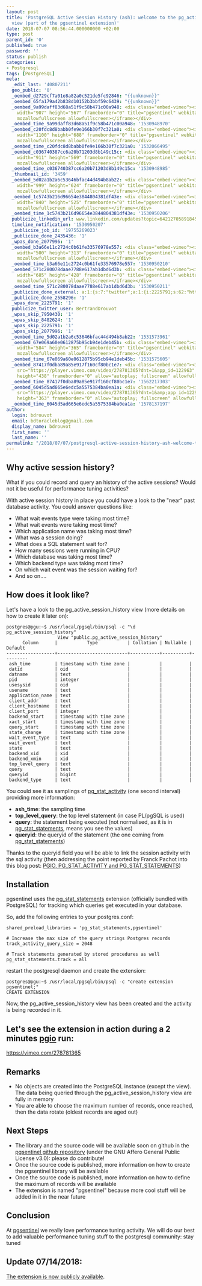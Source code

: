 ```yaml
---
layout: post
title: 'PostgreSQL Active Session History (ash): welcome to the pg_active_session_history
  view (part of the pgsentinel extension)'
date: 2018-07-07 08:56:44.000000000 +02:00
type: post
parent_id: '0'
published: true
password: ''
status: publish
categories:
- Postgresql
tags: [PostgreSQL]
meta:
  _edit_last: '40807211'
  geo_public: '0'
  _oembed_d2729cf7a01e8a82a0c521de5fc92846: "{{unknown}}"
  _oembed_65fa179a42b838d10152b3bbf59c6439: "{{unknown}}"
  _oembed_9a99daff83d68a51f9c58b471c00a948: <div class="embed-vimeo"><iframe src="https://player.vimeo.com/video/278781365?app_id=122963"
    width="907" height="567" frameborder="0" title="pgsentinel" webkitallowfullscreen
    mozallowfullscreen allowfullscreen></iframe></div>
  _oembed_time_9a99daff83d68a51f9c58b471c00a948: '1530948970'
  _oembed_c20fdc8d8babb0fe9e166b30f7c321a0: <div class="embed-vimeo"><iframe src="https://player.vimeo.com/video/278781365?app_id=122963"
    width="1100" height="688" frameborder="0" title="pgsentinel" webkitallowfullscreen
    mozallowfullscreen allowfullscreen></iframe></div>
  _oembed_time_c20fdc8d8babb0fe9e166b30f7c321a0: '1532066495'
  _oembed_c036740387cc6a20b71203d8b149c15c: <div class="embed-vimeo"><iframe src="https://player.vimeo.com/video/278781365?app_id=122963"
    width="911" height="569" frameborder="0" title="pgsentinel" webkitallowfullscreen
    mozallowfullscreen allowfullscreen></iframe></div>
  _oembed_time_c036740387cc6a20b71203d8b149c15c: '1530948985'
  _thumbnail_id: '3459'
  _oembed_5d02a1b2a6c53646bfac44d494b8ab22: <div class="embed-vimeo"><iframe src="https://player.vimeo.com/video/278781365?app_id=122963"
    width="999" height="624" frameborder="0" title="pgsentinel" webkitallowfullscreen
    mozallowfullscreen allowfullscreen></iframe></div>
  _oembed_1c5743b216d96654e3844804381df43e: <div class="embed-vimeo"><iframe src="https://player.vimeo.com/video/278781365?app_id=122963"
    width="840" height="525" frameborder="0" title="pgsentinel" webkitallowfullscreen
    mozallowfullscreen allowfullscreen></iframe></div>
  _oembed_time_1c5743b216d96654e3844804381df43e: '1530950206'
  publicize_linkedin_url: www.linkedin.com/updates?topic=6421270589184577536
  timeline_notification: '1530950207'
  _publicize_job_id: '19755269023'
  _publicize_done_2435436: '1'
  _wpas_done_2077996: '1'
  _oembed_b3a66e11c2724c0b61fe33576978e557: <div class="embed-vimeo"><iframe src="https://player.vimeo.com/video/278781365?app_id=122963"
    width="500" height="313" frameborder="0" title="pgsentinel" webkitallowfullscreen
    mozallowfullscreen allowfullscreen></iframe></div>
  _oembed_time_b3a66e11c2724c0b61fe33576978e557: '1530950210'
  _oembed_571c280078daae7788e617ab1dbd6d3b: <div class="embed-vimeo"><iframe src="https://player.vimeo.com/video/278781365?app_id=122963"
    width="685" height="428" frameborder="0" title="pgsentinel" webkitallowfullscreen
    mozallowfullscreen allowfullscreen></iframe></div>
  _oembed_time_571c280078daae7788e617ab1dbd6d3b: '1530950211'
  _publicize_done_external: a:1:{s:7:"twitter";a:1:{i:2225791;s:62:"https://twitter.com/BertrandDrouvot/status/1015504908097937408";}}
  _publicize_done_2558296: '1'
  _wpas_done_2225791: '1'
  publicize_twitter_user: BertrandDrouvot
  _wpas_skip_7950430: '1'
  _wpas_skip_8482624: '1'
  _wpas_skip_2225791: '1'
  _wpas_skip_2077996: '1'
  _oembed_time_5d02a1b2a6c53646bfac44d494b8ab22: '1531573961'
  _oembed_67e069a60e0612875b95cb94e1deb45b: <div class="embed-vimeo"><iframe src="https://player.vimeo.com/video/278781365?app_id=122963"
    width="584" height="365" frameborder="0" title="pgsentinel" webkitallowfullscreen
    mozallowfullscreen allowfullscreen></iframe></div>
  _oembed_time_67e069a60e0612875b95cb94e1deb45b: '1531575605'
  _oembed_87417f0dba89a85e917f160cf80bc1e7: <div class="embed-vimeo"><iframe title="pgsentinel"
    src="https://player.vimeo.com/video/278781365?dnt=1&app_id=122963" width="700"
    height="438" frameborder="0" allow="autoplay; fullscreen" allowfullscreen></iframe></div>
  _oembed_time_87417f0dba89a85e917f160cf80bc1e7: '1562217303'
  _oembed_6045d5ad665e6edc5a5575384ba0ea1a: <div class="embed-vimeo"><iframe title="pgsentinel"
    src="https://player.vimeo.com/video/278781365?dnt=1&amp;app_id=122963" width="580"
    height="363" frameborder="0" allow="autoplay; fullscreen" allowfullscreen></iframe></div>
  _oembed_time_6045d5ad665e6edc5a5575384ba0ea1a: '1578137197'
author:
  login: bdrouvot
  email: bdtoracleblog@gmail.com
  display_name: bdrouvot
  first_name: ''
  last_name: ''
permalink: "/2018/07/07/postgresql-active-session-history-ash-welcome-to-the-pg_active_session_history-view-part-of-the-pgsentinel-extension/"
---
```


Why active session history?
---------------------------

What if you could record and query an history of the active sessions? Would not it be useful for performance tuning activities?

With active session history in place you could have a look to the "near" past database activity. You could answer questions like:

-   What wait events type were taking most time?
-   What wait events were taking most time?
-   Which application name was taking most time?
-   What was a session doing?
-   What does a SQL statement wait for?
-   How many sessions were running in CPU?
-   Which database was taking most time?
-   Which backend type was taking most time?
-   On which wait event was the session waiting for?
-   And so on....

How does it look like?
----------------------

Let's have a look to the pg\_active\_session\_history view (more details on how to create it later on):

    postgres@pgu:~$ /usr/local/pgsql/bin/psql -c "\d pg_active_session_history"
                       View "public.pg_active_session_history"
          Column      |           Type           | Collation | Nullable | Default
    ------------------+--------------------------+-----------+----------+---------
     ash_time         | timestamp with time zone |           |          |
     datid            | oid                      |           |          |
     datname          | text                     |           |          |
     pid              | integer                  |           |          |
     usesysid         | oid                      |           |          |
     usename          | text                     |           |          |
     application_name | text                     |           |          |
     client_addr      | text                     |           |          |
     client_hostname  | text                     |           |          |
     client_port      | integer                  |           |          |
     backend_start    | timestamp with time zone |           |          |
     xact_start       | timestamp with time zone |           |          |
     query_start      | timestamp with time zone |           |          |
     state_change     | timestamp with time zone |           |          |
     wait_event_type  | text                     |           |          |
     wait_event       | text                     |           |          |
     state            | text                     |           |          |
     backend_xid      | xid                      |           |          |
     backend_xmin     | xid                      |           |          |
     top_level_query  | text                     |           |          |
     query            | text                     |           |          |
     queryid          | bigint                   |           |          |
     backend_type     | text                     |           |          |

You could see it as samplings of [pg\_stat\_activity](https://www.postgresql.org/docs/current/static/monitoring-stats.html#PG-STAT-ACTIVITY-VIEW) (one second interval) providing more information:

-   **ash\_time**: the sampling time
-   **top\_level\_query**: the top level statement (in case PL/pgSQL is used)
-   **query**: the statement being executed (not normalised, as it is in [pg\_stat\_statements](https://www.postgresql.org/docs/current/static/pgstatstatements.html), means you see the values)
-   **queryid**: the queryid of the statement (the one coming from [pg\_stat\_statements](https://www.postgresql.org/docs/current/static/pgstatstatements.html))

Thanks to the queryid field you will be able to link the session activity with the sql activity (then addressing the point reported by Franck Pachot into this blog post: [PGIO, PG\_STAT\_ACTIVITY and PG\_STAT\_STATEMENTS](https://blog.dbi-services.com/pgio-pg_stat_activity-and-pg_stat_statements/))

Installation
------------

pgsentinel uses the [pg\_stat\_statements](http://www.postgresql.org/docs/current/static/pgstatstatements.html) extension (officially bundled with PostgreSQL) for tracking which queries get executed in your database.

So, add the following entries to your postgres.conf:

    shared_preload_libraries = 'pg_stat_statements,pgsentinel'

    # Increase the max size of the query strings Postgres records
    track_activity_query_size = 2048

    # Track statements generated by stored procedures as well
    pg_stat_statements.track = all

restart the postgresql daemon and create the extension:

    postgres@pgu:~$ /usr/local/pgsql/bin/psql -c "create extension pgsentinel;"
    CREATE EXTENSION

Now, the pg\_active\_session\_history view has been created and the activity is being recorded in it.

Let's see the extension in action during a 2 minutes [pgio](https://kevinclosson.net/2018/05/22/sneak-preview-of-pgio-the-slob-method-for-postgressql-part-i-the-beta-pgio-readme-file/) run:
---------------------------------------------------------------------------------------------------------------------------------------------------------------------------------------------

https://vimeo.com/278781365

Remarks
-------

-   No objects are created into the PostgreSQL instance (except the view). The data being queried through the pg\_active\_session\_history view are fully in memory
-   You are able to choose the maximum number of records, once reached, then the data rotate (oldest records are aged out)

Next Steps
----------

-   The library and the source code will be available soon on github in the [pgsentinel github repository](https://github.com/pgsentinel/pgsentinel) (under the GNU Affero General Public License v3.0): please do contribute!
-   Once the source code is published, more information on how to create the pgsentinel library will be available
-   Once the source code is published, more information on how to define the maximum of records will be available
-   The extension is named "pgsentinel" because more cool stuff will be added in it in the near future

Conclusion
----------

At [pgsentinel](https://www.pgsentinel.com/) we really love performance tuning activity. We will do our best to add valuable performance tuning stuff to the postgresql community: stay tuned

Update 07/14/2018:
------------------

[The extension is now publicly available](https://bdrouvot.wordpress.com/2018/07/14/postgresql-active-session-history-extension-is-now-publicly-available/).
